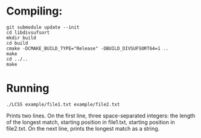 # Compiling:

```
git submodule update --init
cd libdivsufsort
mkdir build
cd build
cmake -DCMAKE_BUILD_TYPE="Release" -DBUILD_DIVSUFSORT64=1 ..
make
cd ../..
make
```

# Running

```
./LCSS example/file1.txt example/file2.txt
```

Prints two lines. On the first line, three space-separated integers: the length of the longest match, starting position in file1.txt, starting position in file2.txt. On the next line, prints the longest match as a string.

